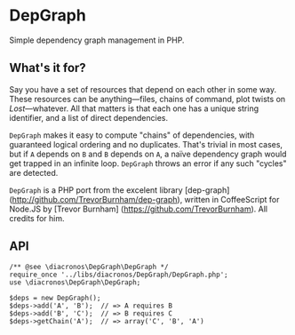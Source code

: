 # DepGraph

Simple dependency graph management in PHP.

## What's it for?

Say you have a set of resources that depend on each other in some way. These resources can be anything—files, chains of command, plot twists on *Lost*—whatever. All that matters is that each one has a unique string identifier, and a list of direct dependencies.

`DepGraph` makes it easy to compute "chains" of dependencies, with guaranteed logical ordering and no duplicates. That's trivial in most cases, but if `A` depends on `B` and `B` depends on `A`, a naïve dependency graph would get trapped in an infinite loop. `DepGraph` throws an error if any such "cycles" are detected.

`DepGraph` is a PHP port from the excelent library [dep-graph] (http://github.com/TrevorBurnham/dep-graph), written in CoffeeScript for Node.JS by [Trevor Burnham] (https://github.com/TrevorBurnham). All credits for him.

## API

    /** @see \diacronos\DepGraph\DepGraph */
    require_once '../libs/diacronos/DepGraph/DepGraph.php';
    use \diacronos\DepGraph\DepGraph;

    $deps = new DepGraph();
    $deps->add('A', 'B');  // => A requires B
    $deps->add('B', 'C');  // => B requires C
    $deps->getChain('A');  // => array('C', 'B', 'A')
